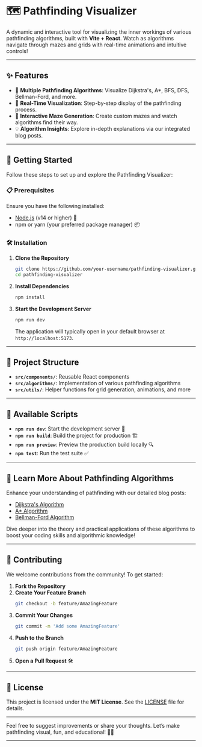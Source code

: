 # 🗺️ Pathfinding Visualizer

A dynamic and interactive tool for visualizing the inner workings of various pathfinding algorithms, built with **Vite + React**. Watch as algorithms navigate through mazes and grids with real-time animations and intuitive controls!

---

## ✨ Features

- 🧭 **Multiple Pathfinding Algorithms**: Visualize Dijkstra's, A*, BFS, DFS, Bellman-Ford, and more.
- 🎥 **Real-Time Visualization**: Step-by-step display of the pathfinding process.
- 🔄 **Interactive Maze Generation**: Create custom mazes and watch algorithms find their way.
- 💡 **Algorithm Insights**: Explore in-depth explanations via our integrated blog posts.

---

## 🚀 Getting Started

Follow these steps to set up and explore the Pathfinding Visualizer:

### 📋 Prerequisites

Ensure you have the following installed:

- [Node.js](https://nodejs.org/) (v14 or higher) 🌟
- npm or yarn (your preferred package manager) 📦

### 🛠 Installation

1. **Clone the Repository**  
   ```bash
   git clone https://github.com/your-username/pathfinding-visualizer.git
   cd pathfinding-visualizer
   ```

2. **Install Dependencies**
   ```bash
   npm install
   ```

3. **Start the Development Server**
   ```bash
   npm run dev
   ```

   The application will typically open in your default browser at `http://localhost:5173`.

---

## 📂 Project Structure

- **`src/components/`**: Reusable React components
- **`src/algorithms/`**: Implementation of various pathfinding algorithms
- **`src/utils/`**: Helper functions for grid generation, animations, and more

---

## 📜 Available Scripts

- **`npm run dev`**: Start the development server 🚀
- **`npm run build`**: Build the project for production 🏗
- **`npm run preview`**: Preview the production build locally 🔍
- **`npm test`**: Run the test suite ✅

---

## 📖 Learn More About Pathfinding Algorithms

Enhance your understanding of pathfinding with our detailed blog posts:

- [Dijkstra's Algorithm](https://researchdatapod.com/dijkstras-algorithm/)
- [A* Algorithm](https://researchdatapod.com/a-star-algorithm/)
- [Bellman-Ford Algorithm](https://researchdatapod.com/bellman-ford-algorithm/)

Dive deeper into the theory and practical applications of these algorithms to boost your coding skills and algorithmic knowledge!

---

## 🤝 Contributing

We welcome contributions from the community! To get started:

1. **Fork the Repository**
2. **Create Your Feature Branch**
   ```bash
   git checkout -b feature/AmazingFeature
   ```
3. **Commit Your Changes**
   ```bash
   git commit -m 'Add some AmazingFeature'
   ```
4. **Push to the Branch**
   ```bash
   git push origin feature/AmazingFeature
   ```
5. **Open a Pull Request** 🛠

---

## 📜 License

This project is licensed under the **MIT License**. See the [LICENSE](LICENSE) file for details.

---

Feel free to suggest improvements or share your thoughts. Let’s make pathfinding visual, fun, and educational! 🚀🌟

---
